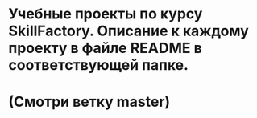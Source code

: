 # Учебные проекты по курсу SkillFactory. Описание к каждому проекту в файле README в соответствующей папке.
# (Смотри ветку master)
